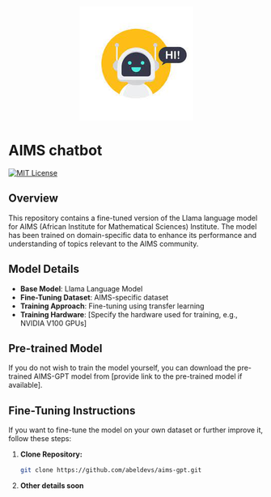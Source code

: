<center><img src="/docs/images.jpeg" alt="Alt text" title="Optional title"></center>

# AIMS chatbot
[![MIT License](https://img.shields.io/badge/License-MIT-green.svg)](https://choosealicense.com/licenses/mit/)

## Overview

This repository contains a fine-tuned version of the Llama language model for AIMS (African Institute for Mathematical Sciences) Institute. The model has been trained on domain-specific data to enhance its performance and understanding of topics relevant to the AIMS community.

## Model Details

- **Base Model**: Llama Language Model
- **Fine-Tuning Dataset**: AIMS-specific dataset
- **Training Approach**: Fine-tuning using transfer learning
- **Training Hardware**: [Specify the hardware used for training, e.g., NVIDIA V100 GPUs]

## Pre-trained Model

If you do not wish to train the model yourself, you can download the pre-trained AIMS-GPT model from [provide link to the pre-trained model if available].

## Fine-Tuning Instructions

If you want to fine-tune the model on your own dataset or further improve it, follow these steps:

1. **Clone Repository:**
   ```bash
   git clone https://github.com/abeldevs/aims-gpt.git
   
2. **Other details soon**
